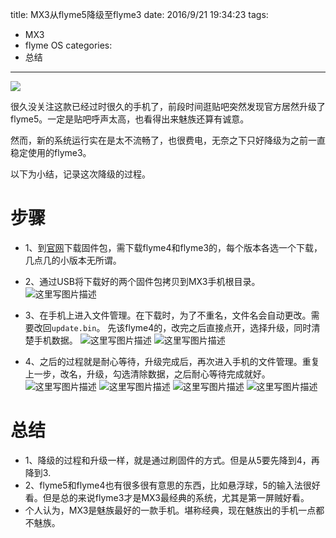 title: MX3从flyme5降级至flyme3
date: 2016/9/21 19:34:23
tags:
- MX3
- flyme OS
categories:
- 总结
---

![](http://od68ytlrn.bkt.clouddn.com/flyme5_flyme3.jpg)

很久没关注这款已经过时很久的手机了，前段时间逛贴吧突然发现官方居然升级了flyme5。一定是贴吧呼声太高，也看得出来魅族还算有诚意。

<!-- more -->

然而，新的系统运行实在是太不流畅了，也很费电，无奈之下只好降级为之前一直稳定使用的flyme3。

以下为小结，记录这次降级的过程。

# 步骤
- 1、到[官网](http://www.flyme.cn/firmwarelist-5.html)下载固件包，需下载flyme4和flyme3的，每个版本各选一个下载，几点几的小版本无所谓。
- 2、通过USB将下载好的两个固件包拷贝到MX3手机根目录。
![这里写图片描述](http://img.blog.csdn.net/20160921204239092)

- 3、在手机上进入文件管理。在下载时，为了不重名，文件名会自动更改。需要改回`update.bin`。 先该flyme4的，改完之后直接点开，选择升级，同时清楚手机数据。
![这里写图片描述](http://img.blog.csdn.net/20160921204302865)
![这里写图片描述](http://img.blog.csdn.net/20160921204319631)

- 4、之后的过程就是耐心等待，升级完成后，再次进入手机的文件管理。重复上一步，改名，升级，勾选清除数据，之后耐心等待完成就好。
![这里写图片描述](http://img.blog.csdn.net/20160921204428694)
![这里写图片描述](http://img.blog.csdn.net/20160921204534048)
![这里写图片描述](http://img.blog.csdn.net/20160921204551866)
![这里写图片描述](http://img.blog.csdn.net/20160921204609351)


# 总结
- 1、降级的过程和升级一样，就是通过刷固件的方式。但是从5要先降到4，再降到3.
- 2、flyme5和flyme4也有很多很有意思的东西，比如悬浮球，5的输入法很好看。但是总的来说flyme3才是MX3最经典的系统，尤其是第一屏贼好看。
- 个人认为，MX3是魅族最好的一款手机。堪称经典，现在魅族出的手机一点都不魅族。
